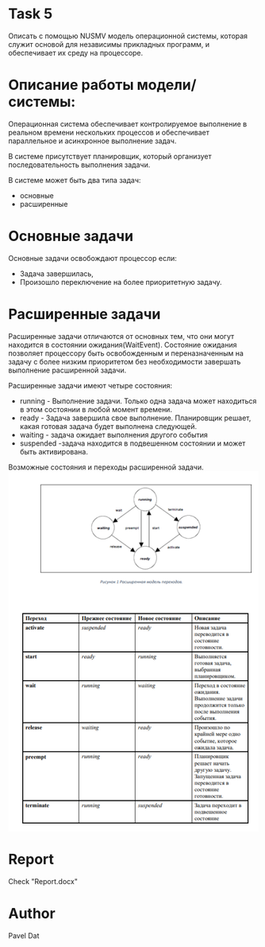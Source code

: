 # Task 5
Описать с помощью NUSMV модель операционной системы, которая
служит основой для независимы прикладных программ, и обеспечивает их
среду на процессоре.

# Описание работы модели/системы:
Операционная система обеспечивает контролируемое выполнение в
реальном времени нескольких процессов и обеспечивает параллельное и
асинхронное выполнение задач.

В системе присутствует планировщик, который организует
последовательность выполнения задачи.

В системе может быть два типа задач:
* основные
* расширенные

# Основные задачи
Основные задачи освобождают процессор если:
* Задача завершилась,
* Произошло переключение на более приоритетную задачу.

# Расширенные задачи
Расширенные задачи отличаются от основных тем, что они могут
находится в состоянии ожидания(WaitEvent). Состояние ожидания позволяет
процессору быть освобожденным и переназначенным на задачу с более
низким приоритетом без необходимости завершать выполнение расширенной
задачи.

Расширенные задачи имеют четыре состояния:
* running - Выполнение задачи. Только одна задача может находиться в
этом состоянии в любой момент времени.
* ready - Задача завершила свое выполнение. Планировщик решает, какая
готовая задача будет выполнена следующей.
* waiting - задача ожидает выполнения другого события
* suspended -задача находится в подвешенном состоянии и может быть
активирована.


Возможные состояния и переходы расширенной задачи.
<img src="https://github.com/paveldat/University/blob/main/Software%20verification%20and%20testing/lab%205/img/1.png" align="middle">

# Report
Check "Report.docx"
# Author
Pavel Dat